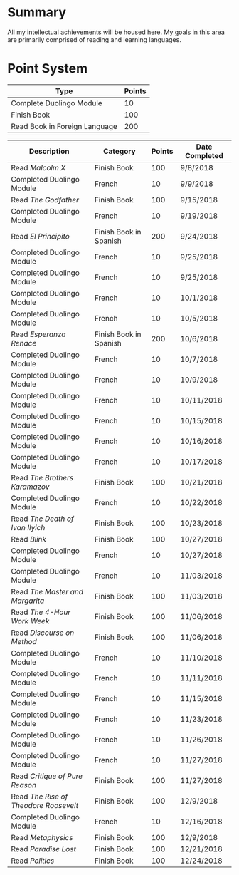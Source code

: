 # Summary
All my intellectual achievements will be housed here. My goals in this area are primarily comprised of reading and learning languages.

# Point System

| Type | Points |
| --- | --- |
| Complete Duolingo Module | 10 |
| Finish Book | 100 |
| Read Book in Foreign Language | 200 |

| Description | Category | Points | Date Completed |
| --- | --- | --- | --- |
| Read *Malcolm X* | Finish Book | 100 | 9/8/2018 |
| Completed Duolingo Module | French | 10 | 9/9/2018 |
| Read *The Godfather* | Finish Book | 100 | 9/15/2018 |
| Completed Duolingo Module | French | 10 | 9/19/2018 |
| Read *El Principito* | Finish Book in Spanish | 200 | 9/24/2018 |
| Completed Duolingo Module | French | 10 | 9/25/2018 |
| Completed Duolingo Module | French | 10 | 9/25/2018 |
| Completed Duolingo Module | French | 10 | 10/1/2018 |
| Completed Duolingo Module | French | 10 | 10/5/2018 |
| Read *Esperanza Renace* | Finish Book in Spanish | 200 | 10/6/2018 |
| Completed Duolingo Module | French | 10 | 10/7/2018 |
| Completed Duolingo Module | French | 10 | 10/9/2018 |
| Completed Duolingo Module | French | 10 | 10/11/2018 |
| Completed Duolingo Module | French | 10 | 10/15/2018 |
| Completed Duolingo Module | French | 10 | 10/16/2018 |
| Completed Duolingo Module | French | 10 | 10/17/2018 |
| Read *The Brothers Karamazov* | Finish Book | 100 | 10/21/2018 |
| Completed Duolingo Module | French | 10 | 10/22/2018 |
| Read *The Death of Ivan Ilyich* | Finish Book | 100 | 10/23/2018 |
| Read *Blink* | Finish Book | 100 | 10/27/2018 |
| Completed Duolingo Module | French | 10 | 10/27/2018 |
| Completed Duolingo Module | French | 10 | 11/03/2018 |
| Read *The Master and Margarita* | Finish Book | 100 | 11/03/2018
| Read *The 4-Hour Work Week* | Finish Book | 100 | 11/06/2018
| Read *Discourse on Method* | Finish Book | 100 | 11/06/2018
| Completed Duolingo Module | French | 10 | 11/10/2018 |
| Completed Duolingo Module | French | 10 | 11/11/2018 |
| Completed Duolingo Module | French | 10 | 11/15/2018 |
| Completed Duolingo Module | French | 10 | 11/23/2018 |
| Completed Duolingo Module | French | 10 | 11/26/2018 |
| Completed Duolingo Module | French | 10 | 11/27/2018 |
| Read *Critique of Pure Reason* | Finish Book | 100 | 11/27/2018
| Read *The Rise of Theodore Roosevelt* | Finish Book | 100 | 12/9/2018
| Completed Duolingo Module | French | 10 | 12/16/2018 |
| Read *Metaphysics* | Finish Book | 100 | 12/9/2018
| Read *Paradise Lost* | Finish Book | 100 | 12/21/2018
| Read *Politics* | Finish Book | 100 | 12/24/2018
